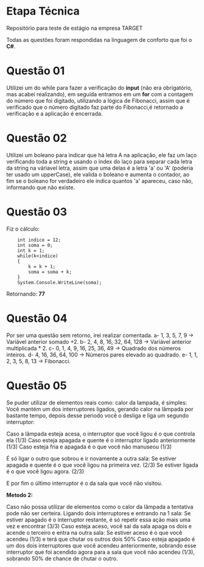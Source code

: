 # Etapa Técnica
Repositório para teste de estágio na empresa TARGET

Todas as questões foram respondidas na linguagem de conforto que foi o **C#**.

# Questão 01
Utilizei um do while para fazer a verificação do **input** (não era obrigatório, mas acabei realizando), em seguida entramos em um **for** com a contagem do número que foi digitado, utilizando a lógica de Fibonacci, assim que é verificado que o número digitado faz parte do Fibonacci,é retornado a verificação e a aplicação é encerrada.

# Questão 02
Utilizei um boleano para indicar que há letra A na aplicação, ele faz um laço verificando toda a string e usando o index do laço para separar cada letra da string na váriavel letra, assim que uma delas é a letra 'a' ou 'A' (poderia ter usado um upperCase), ele valida o boleano e aumenta o contador, ao fim se o boleano for verdadeiro ele indica quantos 'a' apareceu, caso não, informando que não existe.

# Questão 03
Fiz o cálculo:
```
    int indice = 12;
    int soma = 0;
    int k = 1;
    while(k<indice)
    {
        k = k + 1;
        soma = soma + k;
    }
    System.Console.WriteLine(soma);
```

Retornando: **77**

# Questão 04
Por ser uma questão sem retorno, irei realizar comentada.
a- 1, 3, 5, 7, 9 -> Variável anterior somado +2.
b- 2, 4, 8, 16, 32, 64, 128 -> Variável anterior multiplicada * 2.
c- 0, 1, 4, 9, 16, 25, 36, 49 -> Quadrado dos números inteiros.
d- 4, 16, 36, 64, 100 -> Números pares elevado ao quadrado.
e- 1, 1, 2, 3, 5, 8, 13 -> Fibonacci.

# Questão 05
Se puder utilizar de elementos reais como: calor da lampada, é simples:
Você mantém um dos interruptores ligados, gerando calor na lâmpada por bastante tempo, depois desse periodo você o desliga e liga um segundo interruptor:

Caso a lâmpada esteja acesa, o interruptor que você ligou é o que controla ela (1/3)
Caso esteja apagada e quente é o interruptor ligado anteriormente (1/3)
Caso esteja fria e apagada é o que você não manuseou (1/3)

É só ligar o outro que sobrou e ir novamente a outra sala: 
Se estiver apagada e quente é o que você ligou na primeira vez. (2/3)
Se estiver ligada é o que você ligou agora. (2/3)

E por fim o último interruptor é o da sala que você não visitou.

**Metodo 2:** 

Caso não possa utilizar de elementos como o calor da lâmpada a tentativa pode não ser certeira.
Ligando dois interruptores e entrando na 1 sala:
Se estiver apagado é o interruptor restante, é só repetir essa ação mais uma vez e encontrar (3/3)
Caso esteja aceso, você sai da sala apaga os dois e acende o terceiro e entra na outra sala:
Se estiver aceso é o que você acendeu (1/3) e terá que chutar os outros dois 50%
Caso esteja apagado é um dos dois interruptores que você acendeu anteriormente, sobrando esse interruptor que foi acendido agora para a sala que você não acendeu (1/3), sobrando 50% de chance de chutar o outro.